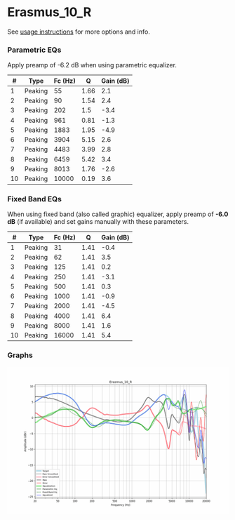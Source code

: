 # Erasmus_10_R
See [usage instructions](https://github.com/jaakkopasanen/AutoEq#usage) for more options and info.

### Parametric EQs
Apply preamp of -6.2 dB when using parametric equalizer.

|   # | Type    |   Fc (Hz) |    Q |   Gain (dB) |
|-----|---------|-----------|------|-------------|
|   1 | Peaking |        55 | 1.66 |         2.1 |
|   2 | Peaking |        90 | 1.54 |         2.4 |
|   3 | Peaking |       202 | 1.5  |        -3.4 |
|   4 | Peaking |       961 | 0.81 |        -1.3 |
|   5 | Peaking |      1883 | 1.95 |        -4.9 |
|   6 | Peaking |      3904 | 5.15 |         2.6 |
|   7 | Peaking |      4483 | 3.99 |         2.8 |
|   8 | Peaking |      6459 | 5.42 |         3.4 |
|   9 | Peaking |      8013 | 1.76 |        -2.6 |
|  10 | Peaking |     10000 | 0.19 |         3.6 |

### Fixed Band EQs
When using fixed band (also called graphic) equalizer, apply preamp of **-6.0 dB** (if available) and set gains manually with these parameters.

|   # | Type    |   Fc (Hz) |    Q |   Gain (dB) |
|-----|---------|-----------|------|-------------|
|   1 | Peaking |        31 | 1.41 |        -0.4 |
|   2 | Peaking |        62 | 1.41 |         3.5 |
|   3 | Peaking |       125 | 1.41 |         0.2 |
|   4 | Peaking |       250 | 1.41 |        -3.1 |
|   5 | Peaking |       500 | 1.41 |         0.3 |
|   6 | Peaking |      1000 | 1.41 |        -0.9 |
|   7 | Peaking |      2000 | 1.41 |        -4.5 |
|   8 | Peaking |      4000 | 1.41 |         6.4 |
|   9 | Peaking |      8000 | 1.41 |         1.6 |
|  10 | Peaking |     16000 | 1.41 |         5.4 |

### Graphs
![](./Erasmus_10_R.png)
